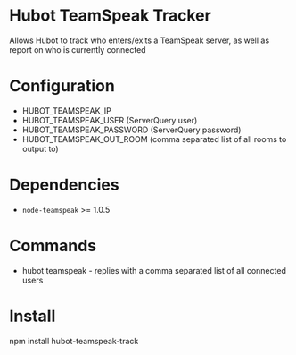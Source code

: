 Hubot TeamSpeak Tracker
=====================
Allows Hubot to track who enters/exits a TeamSpeak server, as well as report on who is currently connected

Configuration
============
* HUBOT_TEAMSPEAK_IP
* HUBOT_TEAMSPEAK_USER (ServerQuery user)
* HUBOT_TEAMSPEAK_PASSWORD (ServerQuery password)
* HUBOT_TEAMSPEAK_OUT_ROOM (comma separated list of all rooms to output to)

Dependencies
============
* `node-teamspeak` >= 1.0.5

Commands
============
* hubot teamspeak - replies with a comma separated list of all connected users

Install
============
npm install hubot-teamspeak-track
